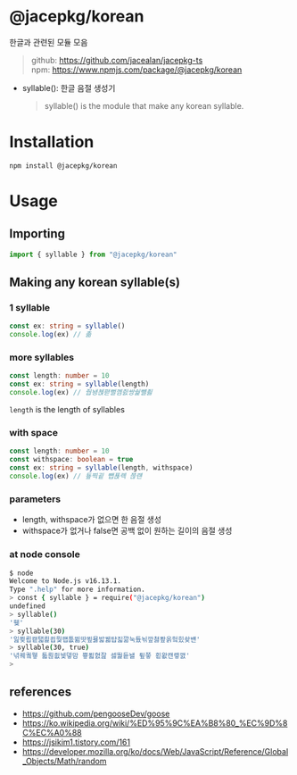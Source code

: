 # @jacepkg/korean

한글과 관련된 모듈 모음

> github: https://github.com/jacealan/jacepkg-ts  
> npm: https://www.npmjs.com/package/@jacepkg/korean

- syllable(): 한글 음절 생성기
  > syllable() is the module that make any korean syllable.

# Installation

```shell
npm install @jacepkg/korean
```

# Usage

## Importing

```js
import { syllable } from "@jacepkg/korean"
```

## Making any korean syllable(s)

### 1 syllable

```ts
const ex: string = syllable()
console.log(ex) // 촒
```

### more syllables

```ts
const length: number = 10
const ex: string = syllable(length)
console.log(ex) // 줩뇅쳱펻뻘껨즰쌍쉁뺼죓
```

`length` is the length of syllables

### with space

```ts
const length: number = 10
const withspace: boolean = true
const ex: string = syllable(length, withspace)
console.log(ex) // 둎찍굍 뺍푡롁 쯚럔
```

### parameters

- length, withspace가 없으면 한 음절 생성
- withspace가 없거나 false면 공백 없이 원하는 길이의 음절 생성

### at node console

```sh
$ node
Welcome to Node.js v16.13.1.
Type ".help" for more information.
> const { syllable } = require("@jacepkg/korean")
undefined
> syllable()
'휒'
> syllable(30)
'잂쬦룁캩탧릝쾹뭧퍱툾뛺땃뙾묧밟궯턉짋깖눅튰뇎깦쳟퐢옭헠힜솾뱬'
> syllable(30, true)
'녂퀘궠뮇 톫륂쥢뉓뎋맘 쁗푋혌잞 셇뛅듵놸 튚쯯 횓왒캔롛깴'
>
```

## references

- https://github.com/pengooseDev/goose
- https://ko.wikipedia.org/wiki/%ED%95%9C%EA%B8%80_%EC%9D%8C%EC%A0%88
- https://jsikim1.tistory.com/161
- https://developer.mozilla.org/ko/docs/Web/JavaScript/Reference/Global_Objects/Math/random
